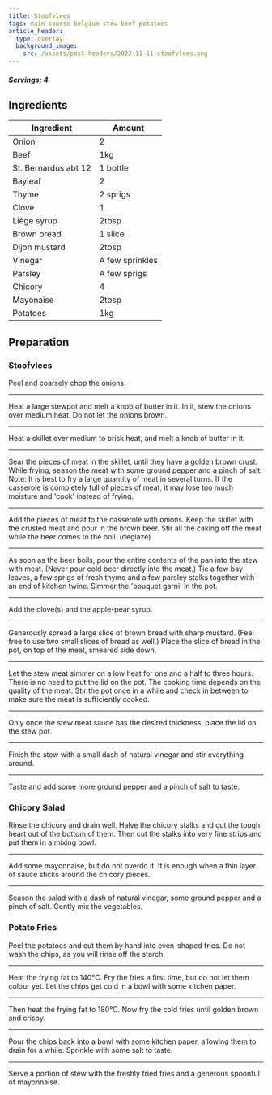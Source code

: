 ```yaml
---
title: Stoofvlees
tags: main-course belgium stew beef potatoes
article_header:
  type: overlay
  background_image:
    src: /assets/post-headers/2022-11-11-stoofvlees.png
---
```


##### Servings: 4

## Ingredients

| Ingredient           | Amount          |
| -------------------- | --------------- |
| Onion                | 2               |
| Beef                 | 1kg             |
| St. Bernardus abt 12 | 1 bottle        |
| Bayleaf              | 2               |
| Thyme                | 2 sprigs        |
| Clove                | 1               |
| Liège syrup          | 2tbsp           |
| Brown bread          | 1 slice         |
| Dijon mustard        | 2tbsp           |
| Vinegar              | A few sprinkles |
| Parsley              | A few sprigs    |
| Chicory              | 4               |
| Mayonaise            | 2tbsp           |
| Potatoes             | 1kg             |

## Preparation

### Stoofvlees

Peel and coarsely chop the onions.

---

Heat a large stewpot and melt a knob of butter in it. In it, stew the onions over medium heat. Do not let the onions brown.

---

Heat a skillet over medium to brisk heat, and melt a knob of butter in it.

---

Sear the pieces of meat in the skillet, until they have a golden brown crust. While frying, season the meat with some ground pepper and a pinch of salt. Note: It is best to fry a large quantity of meat in several turns. If the casserole is completely full of pieces of meat, it may lose too much moisture and 'cook' instead of frying.

---

Add the pieces of meat to the casserole with onions. Keep the skillet with the crusted meat and pour in the brown beer. Stir all the caking off the meat while the beer comes to the boil. (deglaze)

---

As soon as the beer boils, pour the entire contents of the pan into the stew with meat. (Never pour cold beer directly into the meat.) Tie a few bay leaves, a few sprigs of fresh thyme and a few parsley stalks together with an end of kitchen twine. Simmer the 'bouquet garni' in the pot.

---

Add the clove(s) and the apple-pear syrup.

---

Generously spread a large slice of brown bread with sharp mustard. (Feel free to use two small slices of bread as well.) Place the slice of bread in the pot, on top of the meat, smeared side down.

---

Let the stew meat simmer on a low heat for one and a half to three hours. There is no need to put the lid on the pot. The cooking time depends on the quality of the meat. Stir the pot once in a while and check in between to make sure the meat is sufficiently cooked.

---

Only once the stew meat sauce has the desired thickness, place the lid on the stew pot.

---

Finish the stew with a small dash of natural vinegar and stir everything around.

---

Taste and add some more ground pepper and a pinch of salt to taste.

### Chicory Salad

Rinse the chicory and drain well. Halve the chicory stalks and cut the tough heart out of the bottom of them. Then cut the stalks into very fine strips and put them in a mixing bowl.

---

Add some mayonnaise, but do not overdo it. It is enough when a thin layer of sauce sticks around the chicory pieces.

---

Season the salad with a dash of natural vinegar, some ground pepper and a pinch of salt. Gently mix the vegetables.

### Potato Fries

Peel the potatoes and cut them by hand into even-shaped fries. Do not wash the chips, as you will rinse off the starch.

---

Heat the frying fat to 140°C. Fry the fries a first time, but do not let them colour yet. Let the chips get cold in a bowl with some kitchen paper.

---

Then heat the frying fat to 180°C. Now fry the cold fries until golden brown and crispy.

---

Pour the chips back into a bowl with some kitchen paper, allowing them to drain for a while. Sprinkle with some salt to taste.

---

Serve a portion of stew with the freshly fried fries and a generous spoonful of mayonnaise.
